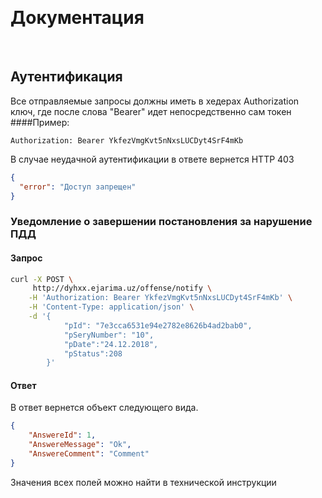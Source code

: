  
# Документация

 
## Аутентификация
Все отправляемые запросы должны иметь в хедерах Authorization ключ, где после слова "Bearer" идет непосредственно сам токен
####Пример:
```
Authorization: Bearer YkfezVmgKvt5nNxsLUCDyt4SrF4mKb
```


В случае неудачной аутентификации в ответе вернется HTTP 403
```json
{
  "error": "Доступ запрещен"
}
```


### Уведомление о завершении постановления за нарушение ПДД


#### Запрос
```bash
curl -X POST \
     http://dyhxx.ejarima.uz/offense/notify \
    -H 'Authorization: Bearer YkfezVmgKvt5nNxsLUCDyt4SrF4mKb' \
    -H 'Content-Type: application/json' \
    -d '{
            "pId": "7e3cca6531e94e2782e8626b4ad2bab0",
            "pSeryNumber": "10",
            "pDate":"24.12.2018",
            "pStatus":208
        }'
```

#### Ответ
В ответ вернется объект следующего вида. 
```json
{
    "AnswereId": 1,
    "AnswereMessage": "Ok",
    "AnswereComment": "Comment"
}
```

Значения всех полей можно найти в технической инструкции
